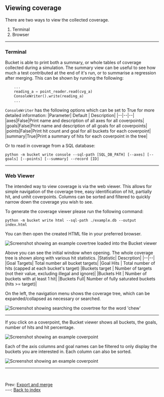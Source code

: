 <!--
  ~ SPDX-License-Identifier: MIT
  ~ Copyright (c) 2023-2024 Vypercore. All Rights Reserved
  -->

## Viewing coverage

There are two ways to view the collected coverage.

1) Terminal
2) Browser

---
### Terminal
Bucket is able to print both a summary, or whole tables of coverage collected during a simulation. The summary view can be useful to see how much a test contributed at the end of it's run, or to summarise a regression after merging. This can be shown by running the following:

```Python
    ...
    reading_a = point_reader.read(cvg_a)
    ConsoleWriter().write(reading_a)
    ...
```

`ConsoleWriter` has the following options which can be set to True for more detailed information:
|Parameter| Default | Description|
|--|--|--|
|axes|False|Print name and description of all axes for all coverpoints|
|goals|False|Print name and description of all goals for all coverpoints|
|points|False|Print hit count and goal for all buckets for each coverpoint|
|summary|True|Print a summary of hits for each coverpoint in the tree|

Or to read in coverage from a SQL database:
```
python -m bucket write console --sql-path [SQL_DB_PATH] [--axes] [--goals] [--points] [--summary] --record [ID]
```

---

### Web Viewer

The intended way to view coverage is via the web viewer. This allows for simple navigation of the coverage tree, easy identification of hit, partially hit, and unhit coverpoints. Columns can be sorted and filtered to quickly narrow down the coverage you wish to see.

To generate the coverage viewer please run the following command:
```
python -m bucket write html --sql-path ./example.db --output index.html
```

You can then open the created HTML file in your preferred browser.

<picture>
  <source media="(prefers-color-scheme: dark)" srcset="https://raw.githubusercontent.com/vypercore/bucket/stuart/doc_update/.github/images/Main__dark.png">
  <source media="(prefers-color-scheme: light)" srcset="https://raw.githubusercontent.com/vypercore/bucket/stuart/doc_update/.github/images/Main__light.png">
  <img alt="Screenshot showing an example covertree loaded into the Bucket viewer" src="https://raw.githubusercontent.com/vypercore/bucket/stuart/doc_update/.github/images/Main__dark.png">
</picture>

Above you can see the initial window when opening. The whole coverage tree is shown along with various hit statistics.
|Statistic| Descrption|
|--|--|
|Goal Targets| Total number all bucket targets|
|Goal Hits | Total number of hits (capped at each bucket's target)
|Buckets target | Number of targets (not their value, excluding illegal and ignore)|
|Buckets Hit | Number of buckets with at least 1 hit|
|Buckets Full| Number of fully saturated buckets (hits >= target)|

On the left, the navigation menu shows the coverage tree, which can be expanded/collapsed as necessary or searched.

<picture>
  <source media="(prefers-color-scheme: dark)" srcset="https://raw.githubusercontent.com/vypercore/bucket/stuart/doc_update/.github/images/Search__dark.png">
  <source media="(prefers-color-scheme: light)" srcset="https://raw.githubusercontent.com/vypercore/bucket/stuart/doc_update/.github/images/Search__light.png">
  <img alt="Screenshot showing searching the covertree for the word 'chew'" src="https://raw.githubusercontent.com/vypercore/bucket/stuart/doc_update/.github/images/Search__dark.png">
</picture>

---
If you click on a coverpoint, the Bucket viewer shows all buckets, the goals, number of hits and hit percentage.

<picture>
  <source media="(prefers-color-scheme: dark)" srcset="https://raw.githubusercontent.com/vypercore/bucket/stuart/doc_update/.github/images/Coverpoint__dark.png">
  <source media="(prefers-color-scheme: light)" srcset="https://raw.githubusercontent.com/vypercore/bucket/stuart/doc_update/.github/images/Coverpoint__light.png">
  <img alt="Screenshot showing an example coverpoint" src="https://raw.githubusercontent.com/vypercore/bucket/stuart/doc_update/.github/images/Coverpoint__dark.png">
</picture>

Each of the axis columns and goal names can be filtered to only display the buckets you are interested in. Each column can also be sorted.

<picture>
  <source media="(prefers-color-scheme: dark)" srcset="https://raw.githubusercontent.com/vypercore/bucket/stuart/doc_update/.github/images/Filter__dark.png">
  <source media="(prefers-color-scheme: light)" srcset="https://raw.githubusercontent.com/vypercore/bucket/stuart/doc_update/.github/images/Filter__light.png">
  <img alt="Screenshot showing an example coverpoint" src="https://raw.githubusercontent.com/vypercore/bucket/stuart/doc_update/.github/images/Filter__dark.png">
</picture>

---
<br>

Prev: [Export and merge](export_and_merge.md)
<br>
---: [Back to index](index.md)
